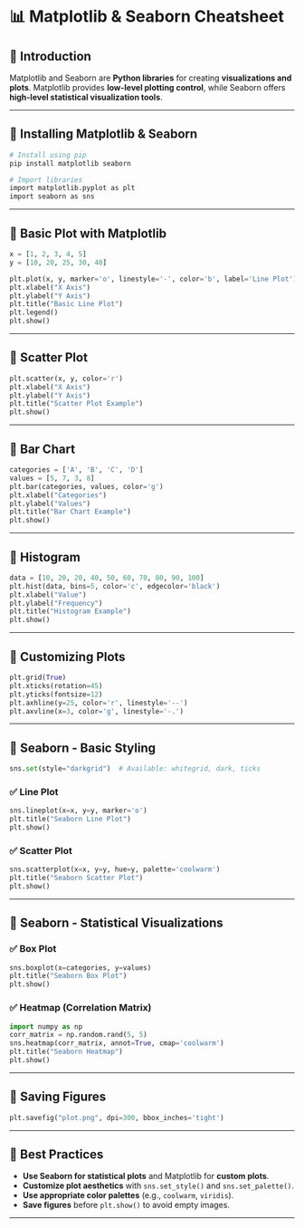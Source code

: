 # 📊 Matplotlib & Seaborn Cheatsheet

## 🔹 Introduction
Matplotlib and Seaborn are **Python libraries** for creating **visualizations and plots**. Matplotlib provides **low-level plotting control**, while Seaborn offers **high-level statistical visualization tools**.

---

## 🔹 Installing Matplotlib & Seaborn
```sh
# Install using pip
pip install matplotlib seaborn

# Import libraries
import matplotlib.pyplot as plt
import seaborn as sns
```

---

## 🔹 Basic Plot with Matplotlib
```python
x = [1, 2, 3, 4, 5]
y = [10, 20, 25, 30, 40]

plt.plot(x, y, marker='o', linestyle='-', color='b', label='Line Plot')
plt.xlabel("X Axis")
plt.ylabel("Y Axis")
plt.title("Basic Line Plot")
plt.legend()
plt.show()
```

---

## 🔹 Scatter Plot
```python
plt.scatter(x, y, color='r')
plt.xlabel("X Axis")
plt.ylabel("Y Axis")
plt.title("Scatter Plot Example")
plt.show()
```

---

## 🔹 Bar Chart
```python
categories = ['A', 'B', 'C', 'D']
values = [5, 7, 3, 8]
plt.bar(categories, values, color='g')
plt.xlabel("Categories")
plt.ylabel("Values")
plt.title("Bar Chart Example")
plt.show()
```

---

## 🔹 Histogram
```python
data = [10, 20, 20, 40, 50, 60, 70, 80, 90, 100]
plt.hist(data, bins=5, color='c', edgecolor='black')
plt.xlabel("Value")
plt.ylabel("Frequency")
plt.title("Histogram Example")
plt.show()
```

---

## 🔹 Customizing Plots
```python
plt.grid(True)
plt.xticks(rotation=45)
plt.yticks(fontsize=12)
plt.axhline(y=25, color='r', linestyle='--')
plt.axvline(x=3, color='g', linestyle='-.')
```

---

## 🔹 Seaborn - Basic Styling
```python
sns.set(style="darkgrid")  # Available: whitegrid, dark, ticks
```

### ✅ Line Plot
```python
sns.lineplot(x=x, y=y, marker='o')
plt.title("Seaborn Line Plot")
plt.show()
```

### ✅ Scatter Plot
```python
sns.scatterplot(x=x, y=y, hue=y, palette='coolwarm')
plt.title("Seaborn Scatter Plot")
plt.show()
```

---

## 🔹 Seaborn - Statistical Visualizations
### ✅ Box Plot
```python
sns.boxplot(x=categories, y=values)
plt.title("Seaborn Box Plot")
plt.show()
```

### ✅ Heatmap (Correlation Matrix)
```python
import numpy as np
corr_matrix = np.random.rand(5, 5)
sns.heatmap(corr_matrix, annot=True, cmap='coolwarm')
plt.title("Seaborn Heatmap")
plt.show()
```

---

## 🔹 Saving Figures
```python
plt.savefig("plot.png", dpi=300, bbox_inches='tight')
```

---

## 🔹 Best Practices
- **Use Seaborn for statistical plots** and Matplotlib for **custom plots**.
- **Customize plot aesthetics** with `sns.set_style()` and `sns.set_palette()`.
- **Use appropriate color palettes** (e.g., `coolwarm`, `viridis`).
- **Save figures** before `plt.show()` to avoid empty images.

---